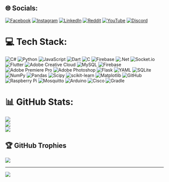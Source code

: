 
## 🌐 Socials:
[![Facebook](https://img.shields.io/badge/Facebook-%231877F2.svg?logo=Facebook&logoColor=white)](https://www.facebook.com/profile.php?id=100014697270755) [![Instagram](https://img.shields.io/badge/Instagram-%23E4405F.svg?logo=Instagram&logoColor=white)](https://instagram.com/5cf3cdf8aa9db2cb519eb28034d9e) [![LinkedIn](https://img.shields.io/badge/LinkedIn-%230077B5.svg?logo=linkedin&logoColor=white)](https://www.linkedin.com/in/ongzacharywastaken/) [![Reddit](https://img.shields.io/badge/Reddit-%23FF4500.svg?logo=Reddit&logoColor=white)](https://reddit.com/user/Zwasnotfround) [![YouTube](https://img.shields.io/badge/YouTube-%23FF0000.svg?logo=YouTube&logoColor=white)](https://www.youtube.com/@zachary4208) [![Discord](https://img.shields.io/badge/Discord-%237289DA.svg?logo=discord&logoColor=white)](https://discord.gg/77mzHmDb)  

# 💻 Tech Stack:
![C#](https://img.shields.io/badge/c%23-%23239120.svg?style=flat-square&logo=csharp&logoColor=white) ![Python](https://img.shields.io/badge/python-3670A0?style=flat-square&logo=python&logoColor=ffdd54) ![JavaScript](https://img.shields.io/badge/javascript-%23323330.svg?style=flat-square&logo=javascript&logoColor=%23F7DF1E) ![Dart](https://img.shields.io/badge/dart-%230175C2.svg?style=flat-square&logo=dart&logoColor=white) ![C](https://img.shields.io/badge/c-%2300599C.svg?style=flat-square&logo=c&logoColor=white) ![Firebase](https://img.shields.io/badge/firebase-%23039BE5.svg?style=flat-square&logo=firebase) ![.Net](https://img.shields.io/badge/.NET-5C2D91?style=flat-square&logo=.net&logoColor=white) ![Socket.io](https://img.shields.io/badge/Socket.io-black?style=flat-square&logo=socket.io&badgeColor=010101) ![Flutter](https://img.shields.io/badge/Flutter-%2302569B.svg?style=flat-square&logo=Flutter&logoColor=white) ![Adobe Creative Cloud](https://img.shields.io/badge/Adobe%20Creative%20Cloud-DA1F26.svg?style=flat-square&logo=Adobe%20Creative%20Cloud&logoColor=white) ![MySQL](https://img.shields.io/badge/mysql-4479A1.svg?style=flat-square&logo=mysql&logoColor=white) ![Firebase](https://img.shields.io/badge/firebase-a08021?style=flat-square&logo=firebase&logoColor=ffcd34) ![Adobe Premiere Pro](https://img.shields.io/badge/Adobe%20Premiere%20Pro-9999FF.svg?style=flat-square&logo=Adobe%20Premiere%20Pro&logoColor=white) ![Adobe Photoshop](https://img.shields.io/badge/adobe%20photoshop-%2331A8FF.svg?style=flat-square&logo=adobe%20photoshop&logoColor=white) ![Flask](https://img.shields.io/badge/flask-%23000.svg?style=flat-square&logo=flask&logoColor=white) ![YAML](https://img.shields.io/badge/yaml-%23ffffff.svg?style=flat-square&logo=yaml&logoColor=151515) ![SQLite](https://img.shields.io/badge/sqlite-%2307405e.svg?style=flat-square&logo=sqlite&logoColor=white) ![NumPy](https://img.shields.io/badge/numpy-%23013243.svg?style=flat-square&logo=numpy&logoColor=white) ![Pandas](https://img.shields.io/badge/pandas-%23150458.svg?style=flat-square&logo=pandas&logoColor=white) ![Scipy](https://img.shields.io/badge/SciPy-%230C55A5.svg?style=flat-square&logo=scipy&logoColor=%white) ![scikit-learn](https://img.shields.io/badge/scikit--learn-%23F7931E.svg?style=flat-square&logo=scikit-learn&logoColor=white) ![Matplotlib](https://img.shields.io/badge/Matplotlib-%23ffffff.svg?style=flat-square&logo=Matplotlib&logoColor=black) ![GitHub](https://img.shields.io/badge/github-%23121011.svg?style=flat-square&logo=github&logoColor=white) ![Raspberry Pi](https://img.shields.io/badge/-RaspberryPi-C51A4A?style=flat-square&logo=Raspberry-Pi) ![Mosquitto](https://img.shields.io/badge/mosquitto-%233C5280.svg?style=flat-square&logo=eclipsemosquitto&logoColor=white) ![Arduino](https://img.shields.io/badge/-Arduino-00979D?style=flat-square&logo=Arduino&logoColor=white) ![Cisco](https://img.shields.io/badge/cisco-%23049fd9.svg?style=flat-square&logo=cisco&logoColor=black) ![Gradle](https://img.shields.io/badge/Gradle-02303A.svg?style=flat-square&logo=Gradle&logoColor=white)
# 📊 GitHub Stats:
![](https://github-readme-stats.vercel.app/api?username=zacw-243L&theme=dark&hide_border=false&include_all_commits=false&count_private=false)<br/>
![](https://github-readme-streak-stats.herokuapp.com/?user=zacw-243L&theme=dark&hide_border=false)<br/>
![](https://github-readme-stats.vercel.app/api/top-langs/?username=zacw-243L&theme=dark&hide_border=false&include_all_commits=false&count_private=false&layout=compact)

## 🏆 GitHub Trophies
![](https://github-profile-trophy.vercel.app/?username=zacw-243L&theme=dark&no-frame=true&no-bg=false&margin-w=4)

---
[![](https://visitcount.itsvg.in/api?id=zacw-243L&icon=0&color=4)](https://visitcount.itsvg.in)

<!-- Proudly created with GPRM ( https://gprm.itsvg.in ) -->
